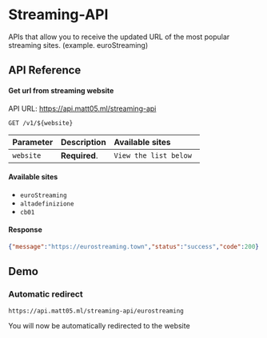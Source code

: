 # Streaming-API

APIs that allow you to receive the updated URL of the most popular streaming sites. (example. euroStreaming)

## API Reference

#### Get url from streaming website
API URL: https://api.matt05.ml/streaming-api
```http
GET /v1/${website}
```

| Parameter | Description   | Available sites                  |
| :-------- | :------------ | :------------------------------- |
| `website` | **Required**. | `View the list below `          |

#### Available sites
- `euroStreaming`
- `altadefinizione`
- `cb01`

#### Response
```json
{"message":"https://eurostreaming.town","status":"success","code":200}
```
## Demo
### Automatic redirect

```
https://api.matt05.ml/streaming-api/eurostreaming
```
You will now be automatically redirected to the website
